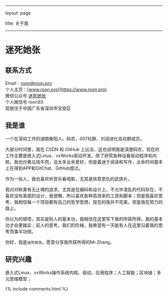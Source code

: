 ﻿---

layout: page

title: 关于我

---

# 迷死她张

## 联系方式

Email：[roon@roon.pro](mailto:roon@roon.pro) </br>
个人主页：[www.roon.pro](https://www.roon.pro) </br>
微信公众号 [迷死她张](http://mp.weixin.qq.com/mp/homepage?__biz=MzIxOTYyNjQ4Mg==&hid=2&sn=46f44572ae3f75a2eb60d01cbde851ad&scene=18#wechat_redirect) </br>
个人微信号 roon93 </br>
现居住于中国广东省深圳市宝安区

## 我是谁

一个在深圳工作的湖南衡阳人，码农，007社群、刘润进化岛社群成员。

大部分时间里，我在 CSDN 和 GitHub 上出没，这也说明我是深度码农，现在的工作主要是嵌入式Linux、vxWorks驱动开发。除了研究各种设备驱动程序和内核，我也炒黄瓜炖牛肉，没太多业余爱好，但是着迷于阅读和写作，业余时间基本上在得到APP和GitChat、GitHub度过。

作为一俗人，我也喜欢听音乐看电影，尤其是快意恩仇的武侠片。

我对对称美有无止境的追求，尤其是在编码和设计上，不允许凌乱的代码存在，不喜欢没有美感的设计，我很懒，所以喜欢各种高效率的工具和脚本；但是我喜欢思考，我相信每一个项目都有自己的哲学思想，现在的我并不完美，但是我在努力的路上。

你以为的顿悟，其实是别人的基本功，我相信在这里写下我的所获所得，我的基本功才会更踏实；前人的思考，我们的阶梯，我希望有一天能有人在这里沿着我的思考而事半功倍。

你好，我是`迷死她张`，愿意分享我所获所得的Mr.Zhang。

## 研究兴趣

嵌入式Linux、vxWorks操作系统内核、驱动、应用程序；人工智能；区块链；多元思维模型；


{% include comments.html %}

